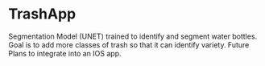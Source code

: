 # **TrashApp** 

Segmentation Model (UNET) trained to identify and segment water bottles. 
Goal is to add more classes of trash so that it can identify variety. 
Future Plans to integrate into an IOS app. 
